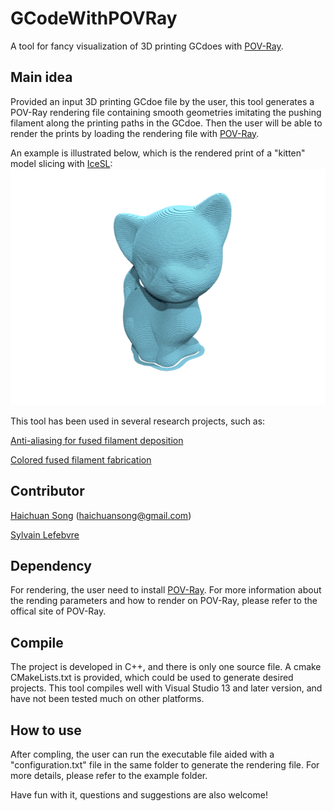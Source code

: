 # GCodeWithPOVRay
A tool for fancy visualization of 3D printing GCdoes with [POV-Ray](http://www.povray.org/download/).

## Main idea
Provided an input 3D printing GCdoe file by the user, this tool generates a POV-Ray rendering file containing smooth geometries imitating the pushing filament along the printing paths in the GCdoe. Then the user will be able to render the prints by loading the rendering file with [POV-Ray](http://www.povray.org/download/).

An example is illustrated below, which is the rendered print of a "kitten" model slicing with [IceSL](http://shapeforge.loria.fr/icesl/):
![](/example/kitten.png)

This tool has been used in several research projects, such as:

[Anti-aliasing for fused filament deposition](https://arxiv.org/abs/1609.03032)

[Colored fused filament fabrication](https://arxiv.org/abs/1709.09689)

## Contributor

[Haichuan Song](https://github.com/shcig) (haichuansong@gmail.com)

[Sylvain Lefebvre](http://www.antexel.com/sylefeb/research)

## Dependency
For rendering, the user need to install [POV-Ray](http://www.povray.org/download/). For more information about the rending parameters and how to render on POV-Ray, please refer to the offical site of POV-Ray.

## Compile
The project is developed in C++, and there is only one source file. A cmake CMakeLists.txt is provided, which could be used to generate desired projects. This tool compiles well with Visual Studio 13 and later version, and have not been tested much on other platforms.

## How to use
After compling, the user can run the executable file aided with a "configuration.txt" file in the same folder to generate the rendering file. For more details, please refer to the example folder.

Have fun with it, questions and suggestions are also welcome!
